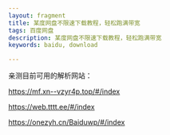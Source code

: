 ```yaml
---
layout: fragment
title: 某度网盘不限速下载教程，轻松跑满带宽
tags: 百度网盘
description: 某度网盘不限速下载教程，轻松跑满带宽
keywords: baidu, download

---
```



亲测目前可用的解析网站：

https://mf.xn--vzyr4p.top/#/index

https://web.tttt.ee/#/index

https://onezyh.cn/Baiduwp/#/index
